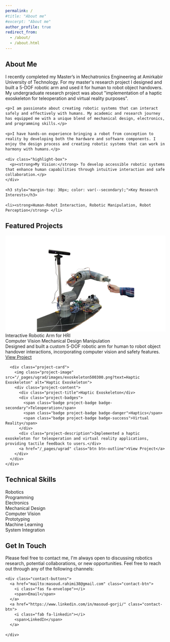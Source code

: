 ```yaml
---
permalink: /
#title: "About me"
#excerpt: "About me"
author_profile: true
redirect_from: 
  - /about/
  - /about.html
---
```


<html lang="en">
<head>
<meta charset="UTF-8">
<meta name="viewport" content="width=device-width, initial-scale=1.0">
<link rel="stylesheet" href="https://cdnjs.cloudflare.com/ajax/libs/font-awesome/6.0.0/css/all.min.css">
<style>
/* Color Palette - Luxurious Tech Theme */
:root {
  --primary: #1E3A8A; /* Deep Navy Blue */
  --secondary: #3563E9; /* Bright Blue */
  --accent: #60A5FA; /* Light Blue */
  --accent-gold: #F59E0B; /* Gold */
  --accent-soft: #DBEAFE; /* Very Light Blue */
  --light: #F8FAFC; /* Off-White */
  --dark: #0F172A; /* Very Dark Blue */
  --text: #334155; /* Slate Gray */
  --success: #10B981; /* Emerald */
  --info: #0EA5E9; /* Sky Blue */
  --warning: #F59E0B; /* Amber */
  --danger: #EF4444; /* Red */
  --shadow: 0 10px 15px -3px rgba(0, 0, 0, 0.1), 0 4px 6px -2px rgba(0, 0, 0, 0.05);
  --shadow-lg: 0 20px 25px -5px rgba(0, 0, 0, 0.1), 0 10px 10px -5px rgba(0, 0, 0, 0.04);
  --shadow-inner: inset 0 2px 4px 0 rgba(0, 0, 0, 0.06);
  --border-radius: 8px;
  --border-radius-lg: 12px;
  --transition: all 0.3s cubic-bezier(0.4, 0, 0.2, 1);
  --font-heading: 'Poppins', sans-serif;
  --font-body: 'Inter', sans-serif;
}

@import url('https://fonts.googleapis.com/css2?family=Inter:wght@300;400;500;600;700&family=Poppins:wght@400;500;600;700&display=swap');

.page__content {
  font-family: var(--font-body);
  line-height: 1.7;
  color: var(--text);
}

h1, h2, h3, h4, h5, h6 {
  font-family: var(--font-heading);
  font-weight: 600;
  line-height: 1.3;
  color: var(--dark);
}

p {
  margin-bottom: 1.2rem;
}

.btn {
  display: inline-block;
  padding: 12px 24px;
  background-color: var(--primary);
  color: white;
  border-radius: var(--border-radius);
  text-decoration: none;
  font-weight: 500;
  transition: var(--transition);
  border: none;
  cursor: pointer;
  box-shadow: var(--shadow);
  font-family: var(--font-heading);
  text-align: center;
  margin: 10px 5px;
}

.btn:hover {
  transform: translateY(-2px);
  box-shadow: var(--shadow-lg);
  background-color: var(--secondary);
}

.btn-outline {
  background-color: transparent;
  border: 2px solid var(--primary);
  color: var(--primary)!important;
}

.btn-outline:hover {
  background-color: var(--primary);
  color: white !important;
}

/* Hero Section */
.hero {
  position: relative;
  background: linear-gradient(135deg, var(--primary) 0%, var(--secondary) 100%);
  border-radius: var(--border-radius-lg);
  color: white;
  padding: 60px 40px;
  margin-bottom: 40px;
  overflow: hidden;
  box-shadow: var(--shadow-lg);
}

.hero::before {
  content: '';
  position: absolute;
  top: 0;
  left: 0;
  width: 100%;
  height: 100%;
  background-image: url("data:image/svg+xml,%3Csvg width='100' height='100' viewBox='0 0 100 100' xmlns='http://www.w3.org/2000/svg'%3E%3Cpath d='M11 18c3.866 0 7-3.134 7-7s-3.134-7-7-7-7 3.134-7 7 3.134 7 7 7zm48 25c3.866 0 7-3.134 7-7s-3.134-7-7-7-7 3.134-7 7 3.134 7 7 7zm-43-7c1.657 0 3-1.343 3-3s-1.343-3-3-3-3 1.343-3 3 1.343 3 3 3zm63 31c1.657 0 3-1.343 3-3s-1.343-3-3-3-3 1.343-3 3 1.343 3 3 3zM34 90c1.657 0 3-1.343 3-3s-1.343-3-3-3-3 1.343-3 3 1.343 3 3 3zm56-76c1.657 0 3-1.343 3-3s-1.343-3-3-3-3 1.343-3 3 1.343 3 3 3zM12 86c2.21 0 4-1.79 4-4s-1.79-4-4-4-4 1.79-4 4 1.79 4 4 4zm28-65c2.21 0 4-1.79 4-4s-1.79-4-4-4-4 1.79-4 4 1.79 4 4 4zm23-11c2.76 0 5-2.24 5-5s-2.24-5-5-5-5 2.24-5 5 2.24 5 5 5zm-6 60c2.21 0 4-1.79 4-4s-1.79-4-4-4-4 1.79-4 4 1.79 4 4 4zm29 22c2.76 0 5-2.24 5-5s-2.24-5-5-5-5 2.24-5 5 2.24 5 5 5zM32 63c2.76 0 5-2.24 5-5s-2.24-5-5-5-5 2.24-5 5 2.24 5 5 5zm57-13c2.76 0 5-2.24 5-5s-2.24-5-5-5-5 2.24-5 5 2.24 5 5 5zm-9-21c1.105 0 2-.895 2-2s-.895-2-2-2-2 .895-2 2 .895 2 2 2zM60 91c1.105 0 2-.895 2-2s-.895-2-2-2-2 .895-2 2 .895 2 2 2zM35 41c1.105 0 2-.895 2-2s-.895-2-2-2-2 .895-2 2 .895 2 2 2zM12 60c1.105 0 2-.895 2-2s-.895-2-2-2-2 .895-2 2 .895 2 2 2z' fill='%23ffffff' fill-opacity='0.05' fill-rule='evenodd'/%3E%3C/svg%3E");
  opacity: 0.8;
}

.hero-content {
  position: relative;
  z-index: 2;
  display: flex;
  align-items: center;
  justify-content: space-between;
  gap: 40px;
}

.hero-text {
  flex: 1;
}

.hero-image {
  flex: 1;
  text-align: center;
}

.hero-image img {
  max-width: 260px;
  border-radius: 50%;
  border: 4px solid white;
  box-shadow: var(--shadow-lg);
  transition: var(--transition);
}

.hero-image img:hover {
  transform: scale(1.03);
}

.hero h1 {
  font-size: 2.6rem;
  color: white;
  margin-bottom: 15px;
  font-weight: 700;
}

.hero p {
  font-size: 1.1rem;
  opacity: 0.9;
  margin-bottom: 25px;
}

.hero-badges {
  display: flex;
  flex-wrap: wrap;
  gap: 10px;
  margin-top: 20px;
}

.badge {
  display: inline-block;
  padding: 6px 14px;
  border-radius: 30px;
  font-size: 0.85rem;
  font-weight: 600;
  color: white;
  box-shadow: var(--shadow);
  transition: var(--transition);
}

.badge:hover {
  transform: translateY(-2px);
  box-shadow: var(--shadow-lg);
}

.badge-primary { background-color: var(--primary); }
.badge-secondary { background-color: var(--secondary); }
.badge-success { background-color: var(--success); }
.badge-info { background-color: var(--info); }
.badge-warning { background-color: var(--warning); color: var(--dark); }
.badge-danger { background-color: var(--danger); }
.badge-gold { background-color: var(--accent-gold); color: var(--dark); }

/* Section Styles */
.section {
  background: white;
  border-radius: var(--border-radius-lg);
  box-shadow: var(--shadow);
  padding: 35px;
  margin-bottom: 30px;
  transition: var(--transition);
  position: relative;
  overflow: hidden;
}

.section:hover {
  box-shadow: var(--shadow-lg);
  transform: translateY(-5px);
}

.section::before {
  content: '';
  position: absolute;
  top: 0;
  right: 0;
  width: 150px;
  height: 150px;
  background: linear-gradient(135deg, var(--accent-soft) 0%, rgba(255,255,255,0) 100%);
  border-radius: 0 0 0 100%;
  opacity: 0.6;
  z-index: 0;
}

.section-title {
  position: relative;
  padding-bottom: 15px;
  margin-bottom: 25px;
  color: var(--primary);
  font-size: 1.8rem;
  z-index: 1;
}

.section-title::after {
  content: '';
  position: absolute;
  left: 0;
  bottom: 0;
  height: 4px;
  width: 60px;
  background: linear-gradient(to right, var(--accent-gold), var(--accent));
  border-radius: 2px;
}

.section-content {
  position: relative;
  z-index: 1;
}

/* Two Column Layout */
.two-column {
  display: flex;
  gap: 30px;
  margin: 40px 0;
}

.column {
  flex: 1;
  min-width: 250px;
}

/* Skills Section */
.skills-grid {
  display: grid;
  grid-template-columns: repeat(auto-fill, minmax(160px, 1fr));
  gap: 15px;
  margin-top: 25px;
}

.skill-item {
  background-color: var(--light);
  border-radius: var(--border-radius);
  padding: 15px;
  text-align: center;
  transition: var(--transition);
  border-bottom: 3px solid var(--accent);
}

.skill-item:hover {
  transform: translateY(-3px);
  box-shadow: var(--shadow);
  border-bottom-color: var(--accent-gold);
}

.skill-icon {
  font-size: 1.8rem;
  color: var(--primary);
  margin-bottom: 10px;
}

.skill-name {
  font-weight: 500;
}

/* Education Cards */
.education-cards {
  display: grid;
  grid-template-columns: repeat(auto-fill, minmax(300px, 1fr));
  gap: 20px;
  margin-top: 30px;
}

.education-card {
  background: var(--light);
  border-radius: var(--border-radius);
  padding: 25px;
  transition: var(--transition);
  position: relative;
  overflow: hidden;
  border-left: 4px solid var(--accent);
}

.education-card:hover {
  transform: translateY(-5px);
  box-shadow: var(--shadow);
}

.education-date {
  display: inline-block;
  background: var(--accent-soft);
  color: var(--primary);
  padding: 5px 12px;
  border-radius: 20px;
  font-size: 0.85rem;
  font-weight: 500;
  margin-bottom: 15px;
}

.education-degree {
  font-weight: 600;
  color: var(--dark);
  margin-bottom: 5px;
  font-size: 1.1rem;
}

.education-institution {
  color: var(--text);
  margin-bottom: 15px;
  font-style: italic;
}

/* Project Cards */
.project-cards {
  display: grid;
  grid-template-columns: repeat(auto-fill, minmax(280px, 1fr));
  gap: 25px;
  margin-top: 30px;
}

.project-card {
  background: white;
  border-radius: var(--border-radius);
  overflow: hidden;
  box-shadow: var(--shadow);
  transition: var(--transition);
}

.project-card:hover {
  transform: translateY(-5px);
  box-shadow: var(--shadow-lg);
}

.project-image {
  width: 100%;
  height: 180px;
  object-fit: cover;
  border-bottom: 3px solid var(--accent);
  transition: var(--transition);
}

.project-card:hover .project-image {
  border-bottom-color: var(--accent-gold);
}

.project-content {
  padding: 20px;
}

.project-title {
  font-weight: 600;
  color: var(--primary);
  margin-bottom: 10px;
  font-size: 1.2rem;
}

.project-description {
  margin-bottom: 15px;
  font-size: 0.95rem;
}

.project-badges {
  display: flex;
  flex-wrap: wrap;
  gap: 8px;
  margin-bottom: 15px;
}

.project-badge {
  font-size: 0.75rem;
  padding: 4px 10px;
}

/* Highlight Box */
.highlight-box {
  background-color: var(--accent-soft);
  border-left: 4px solid var(--accent);
  padding: 20px;
  margin: 25px 0;
  border-radius: 0 var(--border-radius) var(--border-radius) 0;
  box-shadow: var(--shadow-inner);
}

/* Lists */
.feature-list {
  list-style: none;
  padding-left: 5px;
  margin: 20px 0;
}

.feature-list li {
  position: relative;
  padding-left: 28px;
  margin-bottom: 12px;
}

.feature-list li::before {
  content: '\f00c';
  font-family: 'Font Awesome 6 Free';
  font-weight: 900;
  position: absolute;
  left: 0;
  color: var(--success);
}

/* Contact Buttons */
.contact-buttons {
  display: flex;
  flex-wrap: wrap;
  gap: 15px;
  margin-top: 30px;
}

.contact-btn {
  display: flex;
  align-items: center;
  justify-content: center;
  gap: 10px;
  background: white;
  color: var(--primary);
  padding: 12px 20px;
  border-radius: var(--border-radius);
  box-shadow: var(--shadow);
  transition: var(--transition);
  text-decoration: none;
  font-weight: 500;
}

.contact-btn:hover {
  transform: translateY(-3px);
  box-shadow: var(--shadow-lg);
  background: var(--primary);
  color: white;
}

.contact-btn i {
  font-size: 1.2rem;
}

/* Responsive Styles */
@media screen and (max-width: 992px) {
  .hero-content {
    flex-direction: column-reverse;
    text-align: center;
    gap: 30px;
  }
  
  .hero-image img {
    max-width: 220px;
  }
  
  .hero h1 {
    font-size: 2.2rem;
  }
  
  .hero-badges {
    justify-content: center;
  }
  
  .section-title::after {
    left: 50%;
    transform: translateX(-50%);
  }
  
  .section-title {
    text-align: center;
  }
}

@media screen and (max-width: 768px) {
  .hero {
    padding: 40px 30px;
  }
  
  .two-column {
    flex-direction: column;
  }
  
  .section {
    padding: 25px;
  }
  
  .hero h1 {
    font-size: 1.8rem;
  }
  
  .contact-buttons {
    justify-content: center;
  }
}

@media screen and (max-width: 576px) {
  .skills-grid {
    grid-template-columns: repeat(2, 1fr);
  }
  
  .education-cards, .project-cards {
    grid-template-columns: 1fr;
  }
  
  .hero-image img {
    max-width: 180px;
  }
}
</style>
</head>
<body>




<!-- About Me Section -->
<div class="section">
  <h2 class="section-title">About Me</h2>
  <div class="section-content">
    <p>I recently completed my Master’s in Mechatronics Engineering at Amirkabir University of Technology.
    For my master's research project I designed and built a 5-DOF robotic arm and used it for human to robot object handovers. My undergraduate research project was about "implementation of a haptic exoskeleton for teleoperation and virtual reality purposes".</p>
    
    
    <p>I am passionate about creating robotic systems that can interact safely and effectively with humans. My academic and research journey has equipped me with a unique blend of mechanical design, electronics, and programming skills.</p>
    
    <p>I have hands-on experience bringing a robot from conception to reality by developing both the hardware and software components. I enjoy the design process and creating robotic systems that can work in harmony with humans.</p>
    
    <div class="highlight-box">
      <p><strong>My Vision:</strong> To develop accessible robotic systems that enhance human capabilities through intuitive interaction and safe collaboration.</p>
    </div>
    
    <h3 style="margin-top: 30px; color: var(--secondary);">Key Research Interests</h3>
    
    <li><strong>Human-Robot Interaction, Robotic Manipulation, Robot Perception</strong> </li>
      
      
    
  </div>
</div>

<!-- Projects Showcase -->
<div class="section">
  <h2 class="section-title">Featured Projects</h2>
  <div class="section-content">
    <div class="project-cards">
      <div class="project-card">
        <img class="project-image" src="/graduate/images/robotarmhandover500300.png?text=5-DOF Robotic Arm" alt="5-DOF Robotic Arm">
        <div class="project-content">
          <div class="project-title">Interactive Robotic Arm for HRI</div>
          <div class="project-badges">
            <span class="badge project-badge badge-info">Computer Vision</span>
            <span class="badge project-badge badge-primary">Mechanical Design</span>
            <span class="badge project-badge badge-warning">Manipulation</span>
          </div>
          <div class="project-description">Designed and built a custom 5-DOF robotic arm for human to robot object handover interactions, incorporating computer vision and safety features.</div>
          <a href="/graduate/" class="btn btn-outline">View Project</a>
        </div>
      </div>
      
      <div class="project-card">
        <img class="project-image" src="/_pages/ugrad/images/exoskeleton500300.png?text=Haptic Exoskeleton" alt="Haptic Exoskeleton">
        <div class="project-content">
          <div class="project-title">Haptic Exoskeleton</div>
          <div class="project-badges">
            <span class="badge project-badge badge-secondary">Teleoperation</span>
            <span class="badge project-badge badge-danger">Haptics</span>
            <span class="badge project-badge badge-success">Virtual Reality</span>
          </div>
          <div class="project-description">Implemented a haptic exoskeleton for teleoperation and virtual reality applications, providing tactile feedback to users.</div>
          <a href="/_pages/ugrad" class="btn btn-outline">View Project</a>
        </div>
      </div>
    </div>
  </div>
</div>

<!-- Skills Section -->
<div class="section">
  <h2 class="section-title">Technical Skills</h2>
  <div class="section-content">
    <div class="skills-grid">
      <div class="skill-item">
        <div class="skill-icon"><i class="fas fa-robot"></i></div>
        <div class="skill-name">Robotics</div>
      </div>
      <div class="skill-item">
        <div class="skill-icon"><i class="fas fa-code"></i></div>
        <div class="skill-name">Programming</div>
      </div>
      <div class="skill-item">
        <div class="skill-icon"><i class="fas fa-microchip"></i></div>
        <div class="skill-name">Electronics</div>
      </div>
      <div class="skill-item">
        <div class="skill-icon"><i class="fas fa-cogs"></i></div>
        <div class="skill-name">Mechanical Design</div>
      </div>
      <div class="skill-item">
        <div class="skill-icon"><i class="fas fa-eye"></i></div>
        <div class="skill-name">Computer Vision</div>
      </div>
      <div class="skill-item">
        <div class="skill-icon"><i class="fas fa-cubes"></i></div>
        <div class="skill-name">Prototyping</div>
      </div>
      <div class="skill-item">
        <div class="skill-icon"><i class="fas fa-brain"></i></div>
        <div class="skill-name">Machine Learning</div>
      </div>
      <div class="skill-item">
        <div class="skill-icon"><i class="fas fa-project-diagram"></i></div>
        <div class="skill-name">System Integration</div>
      </div>
    </div>
  </div>
</div>

<!-- Contact Section -->
<div class="section">
  <h2 class="section-title">Get In Touch</h2>
  <div class="section-content">
    <p>Please feel free to contact me, I'm always open to discussing robotics research, potential collaborations, or new opportunities. Feel free to reach out through any of the following channels:</p>
    
    <div class="contact-buttons">
      <a href="mailto:masoud.rahimi38@gmail.com" class="contact-btn">
        <i class="fas fa-envelope"></i>
        <span>Email</span>
      </a>
      <a href="https://www.linkedin.com/in/masoud-gorji/" class="contact-btn">
        <i class="fab fa-linkedin"></i>
        <span>LinkedIn</span>
      </a>

    </div>
  </div>
</div>

<script>
  // Add any JavaScript functionality you might need here
  document.addEventListener('DOMContentLoaded', function() {
    // Example: Animate elements on scroll
    // Add functionality as needed
  });
</script>

</body>
</html>